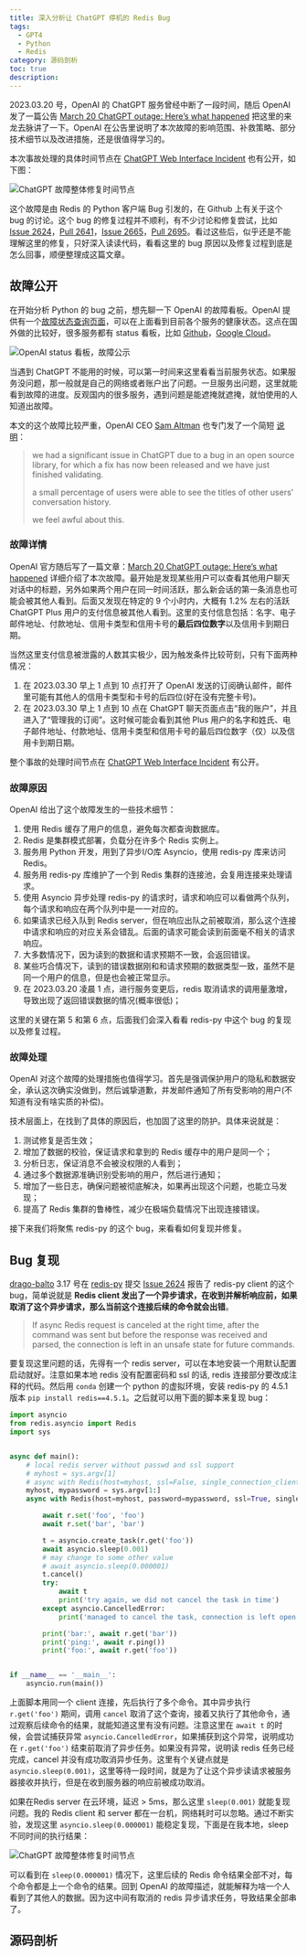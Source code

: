 ```yaml
---
title: 深入分析让 ChatGPT 停机的 Redis Bug
tags:
  - GPT4
  - Python
  - Redis
category: 源码剖析
toc: true
description: 
---
```


2023.03.20 号，OpenAI 的 ChatGPT 服务曾经中断了一段时间，随后 OpenAI 发了一篇公告 [March 20 ChatGPT outage: Here’s what happened](https://openai.com/blog/march-20-chatgpt-outage) 把这里的来龙去脉讲了一下。OpenAI 在公告里说明了本次故障的影响范围、补救策略、部分技术细节以及改进措施，还是很值得学习的。

本次事故处理的具体时间节点在 [ChatGPT Web Interface Incident](https://status.openai.com/incidents/jq9232rcmktd) 也有公开，如下图：

![ChatGPT 故障整体修复时间节点](https://slefboot-1251736664.cos.ap-beijing.myqcloud.com/20230726_redis_python_bug_incident.png)

这个故障是由 Redis 的 Python 客户端 Bug 引发的，在 Github 上有关于这个 bug 的讨论。这个 bug 的修复过程并不顺利，有不少讨论和修复尝试，比如 [Issue 2624](https://github.com/redis/redis-py/issues/2624)，[Pull 2641](https://github.com/redis/redis-py/pull/2641)，[Issue 2665](https://github.com/redis/redis-py/issues/2665)，[Pull 2695](https://github.com/redis/redis-py/pull/2695)。看过这些后，似乎还是不能理解这里的修复，只好深入读读代码，看看这里的 bug 原因以及修复过程到底是怎么回事，顺便整理成这篇文章。

<!--more-->

## 故障公开

在开始分析 Python 的 bug 之前，想先聊一下 OpenAI 的故障看板。OpenAI 提供有一个[故障状态查询页面](https://status.openai.com/)，可以在上面看到目前各个服务的健康状态。这点在国外做的比较好，很多服务都有 status 看板，比如 [Github](https://www.githubstatus.com/)，[Google Cloud](https://status.cloud.google.com/)。

![OpenAI status 看板，故障公示](https://slefboot-1251736664.cos.ap-beijing.myqcloud.com/20230726_redis_python_bug_status.png)

当遇到 ChatGPT 不能用的时候，可以第一时间来这里看看当前服务状态。如果服务没问题，那一般就是自己的网络或者账户出了问题。一旦服务出问题，这里就能看到故障的进度。反观国内的很多服务，遇到问题是能遮掩就遮掩，就怕使用的人知道出故障。

本文的这个故障比较严重，OpenAI CEO [Sam Altman](https://twitter.com/sama) 也专门发了一个简短 [说明](https://twitter.com/sama/status/1638635717462200320)：

> we had a significant issue in ChatGPT due to a bug in an open source library, for which a fix has now been released and we have just finished validating.
> 
> a small percentage of users were able to see the titles of other users’ conversation history.
> 
> we feel awful about this.

### 故障详情

OpenAI 官方随后写了一篇文章：[March 20 ChatGPT outage: Here’s what happened](https://openai.com/blog/march-20-chatgpt-outage) 详细介绍了本次故障。最开始是发现某些用户可以查看其他用户聊天对话中的标题，另外如果两个用户在同一时间活跃，那么新会话的第一条消息也可能会被其他人看到。后面又发现在特定的 9 个小时内，大概有 1.2% 左右的活跃 ChatGPT Plus 用户的支付信息被其他人看到。这里的支付信息包括：名字、电子邮件地址、付款地址、信用卡类型和信用卡号的**最后四位数字**以及信用卡到期日期。

当然这里支付信息被泄露的人数其实极少，因为触发条件比较苛刻，只有下面两种情况：

1. 在 2023.03.30 早上 1 点到 10 点打开了 OpenAI 发送的订阅确认邮件，邮件里可能有其他人的信用卡类型和卡号的后四位(好在没有完整卡号)。
2. 在 2023.03.30 早上 1 点到 10 点在 ChatGPT 聊天页面点击“我的账户”，并且进入了“管理我的订阅”。这时候可能会看到其他 Plus 用户的名字和姓氏、电子邮件地址、付款地址、信用卡类型和信用卡号的最后四位数字（仅）以及信用卡到期日期。

整个事故的处理时间节点在 [ChatGPT Web Interface Incident](https://status.openai.com/incidents/jq9232rcmktd) 有公开。

### 故障原因

OpenAI 给出了这个故障发生的一些技术细节：

1. 使用 Redis 缓存了用户的信息，避免每次都查询数据库。
2. Redis 是集群模式部署，负载分在许多个 Redis 实例上。
3. 服务用 Python 开发，用到了异步I/O库 Asyncio，使用 redis-py 库来访问 Redis。
4. 服务用 redis-py 库维护了一个到 Redis 集群的连接池，会复用连接来处理请求。
5. 使用 Asyncio 异步处理 redis-py 的请求时，请求和响应可以看做两个队列，每个请求和响应在两个队列中是一一对应的。
6. 如果请求已经入队到 Redis server，但在响应出队之前被取消，那么这个连接中请求和响应的对应关系会错乱。后面的请求可能会读到前面毫不相关的请求响应。
7. 大多数情况下，因为读到的数据和请求预期不一致，会返回错误。
8. 某些巧合情况下，读到的错误数据刚和和请求预期的数据类型一致，虽然不是同一个用户的信息，但是也会被正常显示。
9. 在 2023.03.20 凌晨 1 点，进行服务变更后，redis 取消请求的调用量激增，导致出现了返回错误数据的情况(概率很低)；

这里的关键在第 5 和第 6 点，后面我们会深入看看 redis-py 中这个 bug 的复现以及修复过程。

### 故障处理

OpenAI 对这个故障的处理措施也值得学习。首先是强调保护用户的隐私和数据安全，承认这次确实没做到，然后诚挚道歉，并发邮件通知了所有受影响的用户(不知道有没有啥实质的补偿)。

技术层面上，在找到了具体的原因后，也加固了这里的防护。具体来说就是：

1. 测试修复是否生效；
2. 增加了数据的校验，保证请求和拿到的 Redis 缓存中的用户是同一个；
3. 分析日志，保证消息不会被没权限的人看到；
4. 通过多个数据源准确识别受影响的用户，然后进行通知；
5. 增加了一些日志，确保问题被彻底解决，如果再出现这个问题，也能立马发现；
6. 提高了 Redis 集群的鲁棒性，减少在极端负载情况下出现连接错误。

接下来我们将聚焦 redis-py 的这个 bug，来看看如何复现并修复。
## Bug 复现

[drago-balto](https://github.com/drago-balto) 3.17 号在 [redis-py](https://github.com/redis/redis-py) 提交 [Issue 2624](https://github.com/redis/redis-py/issues/2624) 报告了 redis-py client 的这个 bug，简单说就是 **Redis client 发出了一个异步请求，在收到并解析响应前，如果取消了这个异步请求，那么当前这个连接后续的命令就会出错**。

> If async Redis request is canceled at the right time, after the command was sent but before the response was received and parsed, the connection is left in an unsafe state for future commands.

要复现这里问题的话，先得有一个 redis server，可以在本地安装一个用默认配置启动就好。注意如果本地 redis 没有配置密码和 ssl 的话, redis 连接部分要改成注释的代码。然后用 `conda` 创建一个 python 的虚拟环境，安装 redis-py 的 4.5.1 版本 `pip install redis==4.5.1`。之后就可以用下面的脚本来复现 bug：

```python
import asyncio
from redis.asyncio import Redis
import sys


async def main():
    # local redis server without passwd and ssl support
    # myhost = sys.argv[1]
    # async with Redis(host=myhost, ssl=False, single_connection_client=True) as r:
    myhost, mypassword = sys.argv[1:]
    async with Redis(host=myhost, password=mypassword, ssl=True, single_connection_client=True) as r:

        await r.set('foo', 'foo')
        await r.set('bar', 'bar')

        t = asyncio.create_task(r.get('foo'))
        await asyncio.sleep(0.001)
        # may change to some other value
        # await asyncio.sleep(0.000001)
        t.cancel()
        try:
            await t
            print('try again, we did not cancel the task in time')
        except asyncio.CancelledError:
            print('managed to cancel the task, connection is left open with unread response')

        print('bar:', await r.get('bar'))
        print('ping:', await r.ping())
        print('foo:', await r.get('foo'))


if __name__ == '__main__':
    asyncio.run(main())
```

上面脚本用同一个 client 连接，先后执行了多个命令。其中异步执行 `r.get('foo')` 期间，调用 `cancel` 取消了这个查询，接着又执行了其他命令，通过观察后续命令的结果，就能知道这里有没有问题。注意这里在 `await t` 的时候，会尝试捕获异常 `asyncio.CancelledError`，如果捕获到这个异常，说明成功在 `r.get('foo')` 结束前取消了异步任务。如果没有异常，说明读 redis 任务已经完成，cancel 并没有成功取消异步任务。这里有个关键点就是 `asyncio.sleep(0.001)`，这里等待一段时间，就是为了让这个异步读请求被服务器接收并执行，但是在收到服务器的响应前被成功取消。

如果在Redis server 在云环境，延迟 > 5ms，那么这里 `sleep(0.001)` 就能复现问题。我的 Redis client 和 server 都在一台机，网络耗时可以忽略。通过不断实验，发现这里 `asyncio.sleep(0.000001)` 能稳定复现，下面是在我本地，sleep 不同时间的执行结果：

![ChatGPT 故障整体修复时间节点](https://slefboot-1251736664.cos.ap-beijing.myqcloud.com/20230726_redis_python_bug_reproduce.png)

可以看到在 `sleep(0.000001)` 情况下，这里后续的 Redis 命令结果全部不对，每个命令都是上一个命令的结果。回到 OpenAI 的故障描述，就能解释为啥一个人看到了其他人的数据。因为这中间有取消的 redis 异步请求任务，导致结果全部串了。

## 源码剖析

